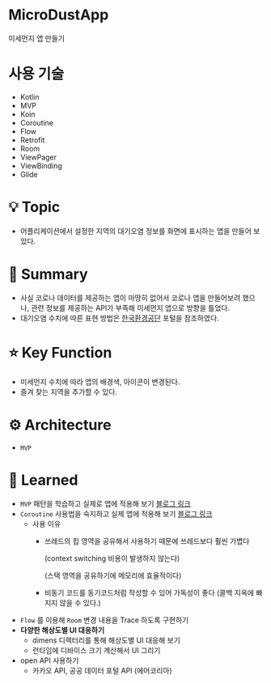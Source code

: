 # MicroDustApp
미세먼지 앱 만들기

# 사용 기술
- Kotlin
- MVP
- Koin
- Coroutine
- Flow
- Retrofit
- Room
- ViewPager
- ViewBinding
- Glide

# 💡 Topic
- 어플리케이션에서 설정한 지역의 대기오염 정보를 화면에 표시하는 앱을 만들어 보았다.

# 📝 Summary

- 사실 코로나 데이터를 제공하는 앱이 마땅히 없어서 코로나 앱을 만들어보려 했으나, 관련 정보를 제공하는 API가 부족해 미세먼지 앱으로 방향을 틀었다.
- 대기오염 수치에 따른 표현 방법은 [한국환경공단](https://www.airkorea.or.kr/web/khaiInfo?pMENU_NO=129) 포털을 참조하였다.

# ⭐️ Key Function

- 미세먼지 수치에 따라 앱의 배경색, 아이콘이 변경된다.
- 즐겨 찾는 지역을 추가할 수 있다.

# ⚙️ Architecture
- `MVP`

# 🤔 Learned
- `MVP` 패턴을 학습하고 실제로 앱에 적용해 보기 [블로그 링크](https://tkdgns8234.tistory.com/170)
- `Coroutine` 사용법을 숙지하고 실제 앱에 적용해 보기 [블로그 링크](https://tkdgns8234.tistory.com/178)
  - 사용 이유
      - 쓰레드의 힙 영역을 공유해서 사용하기 때문에 쓰레드보다 훨씬 가볍다

        (context switching 비용이 발생하지 않는다)
        
        (스택 영역을 공유하기에 메모리에 효율적이다)
      - 비동기 코드를 동기코드처럼 작성할 수 있어 가독성이 좋다
        (콜백 지옥에 빠지지 않을 수 있다.)
- `Flow` 를 이용해 `Room` 변경 내용을 Trace 하도록 구현하기
- **다양한 해상도별 UI 대응하기**
    - dimens 디렉터리를 통해 해상도별 UI 대응해 보기
    - 런타임에 디바이스 크기 계산해서 UI 그리기
- open API 사용하기
    - 카카오 API, 공공 데이터 포털 API (에어코리아)
